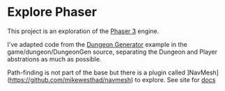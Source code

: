 # Explore Phaser

This project is an exploration of the [Phaser 3](https://phaser.io/) engine.

I've adapted code from the [Dungeon Generator](https://phaser.io/examples/v3/view/tilemap/dungeon-generator) example
in the game/dungeon/DungeonGen source, separating the Dungeon and Player abstrations as much as possible.

Path-finding is not part of the base but there is a plugin called ]NavMesh](https://github.com/mikewesthad/navmesh) 
to explore. See site for [docs](https://mikewesthad.github.io/navmesh/docs/)